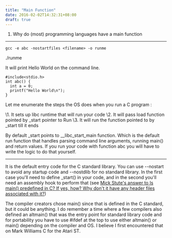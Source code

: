 ```yaml
---
title: "Main Function"
date: 2016-02-02T14:32:31+08:00
draft: true
---
```




1. Why do (most) programming languages have a main function



------



```
gcc -e abc -nostartfiles <filename> -o runme
```

./runme

It will print Hello World on the command line.

```
#include<stdio.h> 
int abc() {	
  int a = 0;	
  printf("Hello World\n");
}
```

Let me enumerate the steps the OS does when you run a C program :

\1. It sets up libc runtime that will run your code
\2. It will pass load function pointed by _start pointer to Run
\3. It will run the function pointed to by _start till it ends

By default _start points to __libc_start_main function. Which is the default run function that handles parsing command line arguments, running main() and return values. If you run your code with function abc you will have to write the logic to do that yourself.



--------



It is the default entry code for the C standard library. You can use --nostart to avoid any startup code and --nostdlib for no standard library. In the first case you'll need to define _start() in your code, and in the second you'll need an assembly hook to perform that (see [Mick Stute's answer to Is main() predefined in C? If yes, how? Why don't it have any header files associated with it?](https://www.quora.com/Is-main-predefined-in-C-If-yes-how-Why-dont-it-have-any-header-files-associated-with-it/answer/Mick-Stute))

The compiler creators chose main() since that is defined in the C standard, but it could be anything. I do remember a time where a few compilers also defined an altmain() that was the entry point for standard library code and for portability you have to use #ifdef at the top to use either altmain() or main() depending on the compiler and OS. I believe I first encountered that on Mark Williams C for the Atari ST.


